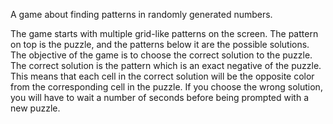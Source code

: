 A game about finding patterns in randomly generated numbers.

The game starts with multiple grid-like patterns on the screen. The pattern on
top is the puzzle, and the patterns below it are the possible solutions. The
objective of the game is to choose the correct solution to the puzzle. The
correct solution is the pattern which is an exact negative of the puzzle. This
means that each cell in the correct solution will be the opposite color from
the corresponding cell in the puzzle. If you choose the wrong solution, you
will have to wait a number of seconds before being prompted with a new puzzle.
